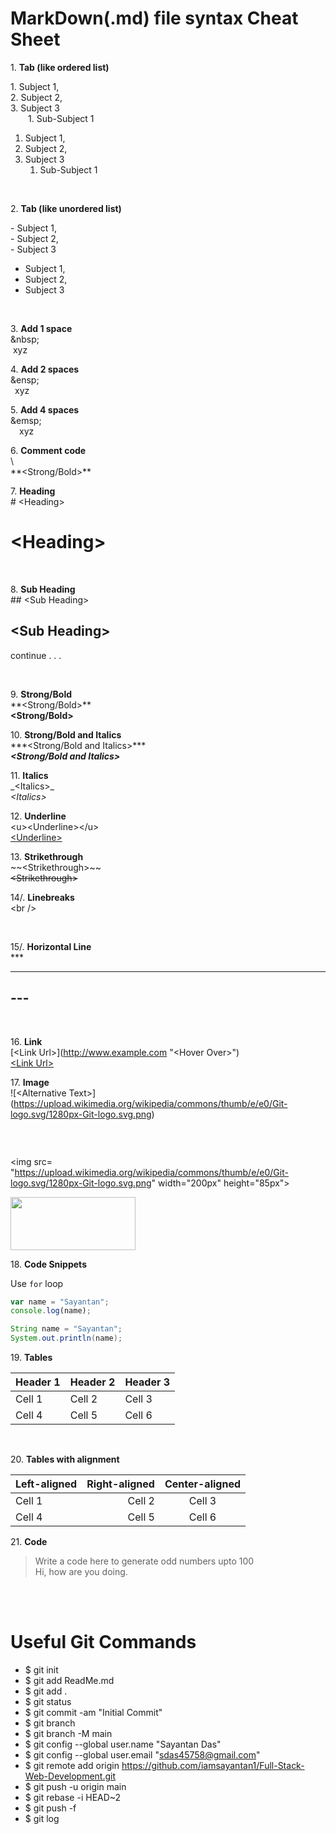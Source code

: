 # MarkDown(.md) file syntax Cheat Sheet
1\. **Tab (like ordered list)** <br />

1\. Subject 1, <br />
2\. Subject 2, <br />
3\. Subject 3 <br />
&emsp;&emsp;1\. Sub-Subject 1 <br />

1. Subject 1,
2. Subject 2,
3. Subject 3
   1. Sub-Subject 1

<br />

2\. **Tab (like unordered list)** <br />

\- Subject 1, <br />
\- Subject 2, <br />
\- Subject 3 <br />


- Subject 1,
- Subject 2,
- Subject 3

<br />

3\. **Add 1 space** <br />
\&nbsp; <br />
&nbsp;xyz <br />

4\. **Add 2 spaces** <br />
\&ensp; <br />
&ensp;xyz <br />

5\. **Add 4 spaces** <br />
\&emsp; <br />
&emsp;xyz <br />

6\.  **Comment code** <br />
\\ <br />
\**\<Strong/Bold>**

7\. **Heading** <br />
\# \<Heading> 
# \<Heading> 

<br />

8\. **Sub Heading** <br />
\## \<Sub Heading> <br />
## \<Sub Heading> 

continue . . . 

<br />

9\.  **Strong/Bold** <br />
\**\<Strong/Bold>** <br>
**\<Strong/Bold>** <br>

10\.  **Strong/Bold and Italics** <br />
\*\*\*\<Strong/Bold and Italics>*** <br>
***\<Strong/Bold and Italics>*** <br>

11\.  **Italics** <br />
\_\<Italics>_ &nbsp; <br>
_\<Italics>_ &nbsp; <br>

12\.  **Underline** <br />
\<u>\<Underline>\</u> <br>
<u>\<Underline></u> <br>

13\. **Strikethrough** <br />
\~~\<Strikethrough>~~ <br />
~~\<Strikethrough>~~ <br />

14/. **Linebreaks** <br />
\<br />
<br />

<br />

15/. **Horizontal Line** <br />
\***
***
\---
---
<br />

16\. **Link** <br />
\[\<Link Url>](http://www.example.com "\<Hover Over>") <br />
[\<Link Url>](http://www.example.com "<Hover Over>") <br />

17\.  **Image** <br />
\!\[\<Alternative Text>](https://upload.wikimedia.org/wikipedia/commons/thumb/e/e0/Git-logo.svg/1280px-Git-logo.svg.png)

![<Alternative Text>](https://upload.wikimedia.org/wikipedia/commons/thumb/e/e0/Git-logo.svg/1280px-Git-logo.svg.png)

<br />

\<img src= "https://upload.wikimedia.org/wikipedia/commons/thumb/e/e0/Git-logo.svg/1280px-Git-logo.svg.png" width="200px" height="85px">

<img src= "https://upload.wikimedia.org/wikipedia/commons/thumb/e/e0/Git-logo.svg/1280px-Git-logo.svg.png" width="200px" height="85px">

<br />

18\. **Code Snippets** <br />

Use `for` loop
```javascript
var name = "Sayantan";
console.log(name);
```
```java
String name = "Sayantan";
System.out.println(name);
```

19\. **Tables** <br />

| Header 1 | Header 2 | Header 3 |
|----------|----------|----------|
| Cell 1   | Cell 2   | Cell 3   |
| Cell 4   | Cell 5   | Cell 6   |

 <br />

20\. **Tables with alignment** <br />

| Left-aligned | Right-aligned | Center-aligned |
|:------------|-------------:|:-------------:|
| Cell 1      |    Cell 2     |    Cell 3     |
| Cell 4      |    Cell 5     |    Cell 6     |

21\. **Code** <br /> 
>Write a code here to generate odd numbers upto 100 <br /> Hi, how are you doing. 

<br /> 

<br /> 

# Useful Git Commands
- $ git init
- $ git add ReadMe.md
- $ git add .
- $ git status
- $ git commit -am "Initial Commit"
- $ git branch
- $ git branch -M main
- $ git config --global user.name "Sayantan Das"
- $ git config --global user.email "sdas45758@gmail.com"
- $ git remote add origin https://github.com/iamsayantan1/Full-Stack-Web-Development.git
- $ git push -u origin main
- $ git rebase -i HEAD~2
- $ git push -f
- $ git log